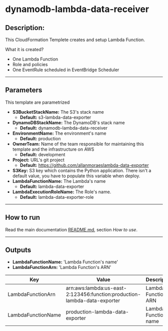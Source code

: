 # dynamodb-lambda-data-receiver

## Description:

This CloudFormation Templete creates and setup Lambda Function. 

What it is created?

- One Lambda Function
- Role and policies
- One EventRule scheduled in EventBridge Scheduler

---
## Parameters

This template are parametrized

- **S3BucketStackName:** The S3's stack name
  - **Default:** s3-lambda-data-exporter
- **DynamoDBStackName:** The DynamoDB's stack name
  - **Default:** dynamodb-lambda-data-receiver
- **EnvironmentName:** The environment's name
  - **Default:** production
- **OwnerTeam:** Name of the team responsible for maintaining this template and the infrastructure on AWS
  - **Default:** development
- **Project:** URL's git project
  - **Default:** https://github.com/allanmoraeslambda-data-exporter
- **S3Key:** S3 key which contains the Python application. There isn't a default value, you have to populate this variable when deploy.
- **LambdaFunctionName:** The Lambda's name
  - **Default:** lambda-data-exporter
- **LambdaExecutionRoleName:** The Role's name.
  - **Default:** lambda-data-exporter-role

---

## How to run
Read the main documentation [README.md](../README.md), section *How to use*.

---

## Outputs

- **LambdaFunctionName:** 'Lambda Function's name'
- **LambdaFunctionArn:** 'Lambda Function's ARN'

| Key                | Value                                                                          | Description            | Export name                             |
|--------------------|--------------------------------------------------------------------------------|------------------------|-----------------------------------------|
| LambdaFunctionArn  | arn:aws:lambda:us-east-2:123456:function:production-lambda-data-exporter | Lambda Function's ARN | lambda-data-exporter-LambdaFunctionArn  |
| LambdaFunctionName | production-lambda-data-exporter                                                | Lambda Function's name | lambda-data-exporter-LambdaFunctionName |